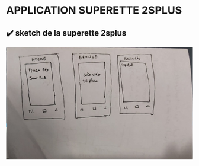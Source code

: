 # APPLICATION SUPERETTE 2SPLUS 

## :heavy_check_mark: sketch de la superette 2splus

![image](1.jpeg)

